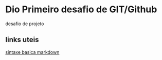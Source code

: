 # Dio Primeiro desafio de GIT/Github 
desafio de projeto

## links uteis
[sintaxe basica markdown](https://www.markdownguide.org/basic-syntax/)
